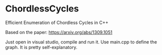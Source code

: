 # ChordlessCycles
Efficient Enumeration of Chordless Cycles in C++

Based on the paper: https://arxiv.org/abs/1309.1051

Just open in visual studio, compile and run it.
Use main.cpp to define the graph. It is pretty self-explanatory.
